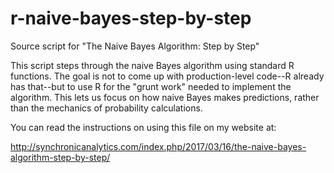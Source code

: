 # r-naive-bayes-step-by-step
Source script for "The Naive Bayes Algorithm: Step by Step"

This script steps through the naive Bayes algorithm using standard R functions. The goal is not to come up with production-level code--R already has that--but to use R for the "grunt work" needed to implement the algorithm. This lets us focus on how naive Bayes makes predictions, rather than the mechanics of probability calculations.

You can read the instructions on using this file on my website at:

http://synchronicanalytics.com/index.php/2017/03/16/the-naive-bayes-algorithm-step-by-step/
